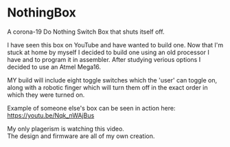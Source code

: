 # NothingBox
A corona-19 Do Nothing Switch Box that shuts itself off.

I have seen this box on YouTube and have wanted to build one.  Now that I'm 
stuck at home by myself I decided to build one using an old processor I have
and to program it in assembler.  After studying verious options I decided to
use an Atmel Mega16.

MY build will include eight toggle switches which the 'user' can toggle on, 
along with a robotic finger which will turn them off in the exact order in
which they were turned on.

Example of someone else's box can be seen in action here:
https://youtu.be/Nqk_nWAjBus

My only plagerism is watching this video.  
The design and firmware are all of my own creation.
